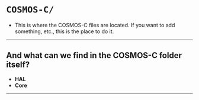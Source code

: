 # `COSMOS-C/` 
- This is where the COSMOS-C files are located. If you want to add something, etc., this is the place to do it.
---
## And what can we find in the COSMOS-C folder itself?
- **HAL**
- **Core**
---
